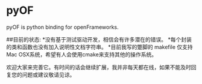 # pyOF
pyOF is python binding for openFrameworks.

##目前的状态:
*没有基于测试驱动开发，相信会有许多潜在的错误。
*每个封装的类和函数也没有加入说明性文档字符串。
*目前我写的蹩脚的 makefile 仅支持 Mac OSX系统，希望有人会使用cmake来支持其他的操作系统。

欢迎大家来完善它。有时间的话会继续扩展，我并非每天都在线，如果不能及时回复您的问题或建议敬请见谅。
